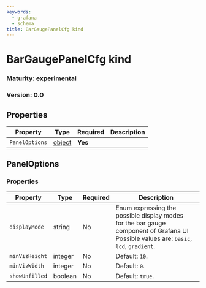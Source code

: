 ```yaml
---
keywords:
  - grafana
  - schema
title: BarGaugePanelCfg kind
---
```


# BarGaugePanelCfg kind

### Maturity: experimental
### Version: 0.0

## Properties

| Property       | Type                    | Required | Description |
|----------------|-------------------------|----------|-------------|
| `PanelOptions` | [object](#paneloptions) | **Yes**  |             |

## PanelOptions

### Properties

| Property       | Type    | Required | Description                                                                                                                               |
|----------------|---------|----------|-------------------------------------------------------------------------------------------------------------------------------------------|
| `displayMode`  | string  | No       | Enum expressing the possible display modes<br/>for the bar gauge component of Grafana UI Possible values are: `basic`, `lcd`, `gradient`. |
| `minVizHeight` | integer | No       | Default: `10`.                                                                                                                            |
| `minVizWidth`  | integer | No       | Default: `0`.                                                                                                                             |
| `showUnfilled` | boolean | No       | Default: `true`.                                                                                                                          |


